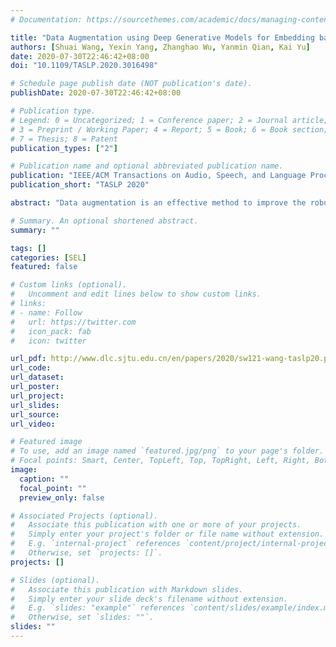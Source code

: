 ```yaml
---
# Documentation: https://sourcethemes.com/academic/docs/managing-content/

title: "Data Augmentation using Deep Generative Models for Embedding based Speaker Recognition"
authors: [Shuai Wang, Yexin Yang, Zhanghao Wu, Yanmin Qian, Kai Yu]
date: 2020-07-30T22:46:42+08:00
doi: "10.1109/TASLP.2020.3016498"

# Schedule page publish date (NOT publication's date).
publishDate: 2020-07-30T22:46:42+08:00

# Publication type.
# Legend: 0 = Uncategorized; 1 = Conference paper; 2 = Journal article;
# 3 = Preprint / Working Paper; 4 = Report; 5 = Book; 6 = Book section;
# 7 = Thesis; 8 = Patent
publication_types: ["2"]

# Publication name and optional abbreviated publication name.
publication: "IEEE/ACM Transactions on Audio, Speech, and Language Processing, vol. 28, pp. 2598-2609, Nov. 2020"
publication_short: "TASLP 2020"

abstract: "Data augmentation is an effective method to improve the robustness of embedding based speaker verification systems, which could be applied to either the front-end speaker embedding extractor or the back-end PLDA. Different from the conventional augmentation methods such as manually adding noise or reverberation to the original audios, in this article, we propose to use deep generative models to directly generate more diverse speaker embeddings, which would be used for robust PLDA training. Conditional GAN, and VAE are designed, and investigated for different embedding types, including factor analysis based i-vector, TDNN based x-vector, and ResNet based r-vector. The proposed back-end augmentation methods are evaluated on NIST SRE 2016, and 2018 dataset. Within the popular x-vector, and r-vector framework, the experimental results show that our proposed methods can outperform the traditional audio based back-end augmentation method while different front-end augmentation methods are considered."

# Summary. An optional shortened abstract.
summary: ""

tags: []
categories: [SEL]
featured: false

# Custom links (optional).
#   Uncomment and edit lines below to show custom links.
# links:
# - name: Follow
#   url: https://twitter.com
#   icon_pack: fab
#   icon: twitter

url_pdf: http://www.dlc.sjtu.edu.cn/en/papers/2020/sw121-wang-taslp20.pdf
url_code:
url_dataset:
url_poster:
url_project:
url_slides:
url_source:
url_video:

# Featured image
# To use, add an image named `featured.jpg/png` to your page's folder. 
# Focal points: Smart, Center, TopLeft, Top, TopRight, Left, Right, BottomLeft, Bottom, BottomRight.
image:
  caption: ""
  focal_point: ""
  preview_only: false

# Associated Projects (optional).
#   Associate this publication with one or more of your projects.
#   Simply enter your project's folder or file name without extension.
#   E.g. `internal-project` references `content/project/internal-project/index.md`.
#   Otherwise, set `projects: []`.
projects: []

# Slides (optional).
#   Associate this publication with Markdown slides.
#   Simply enter your slide deck's filename without extension.
#   E.g. `slides: "example"` references `content/slides/example/index.md`.
#   Otherwise, set `slides: ""`.
slides: ""
---
```

